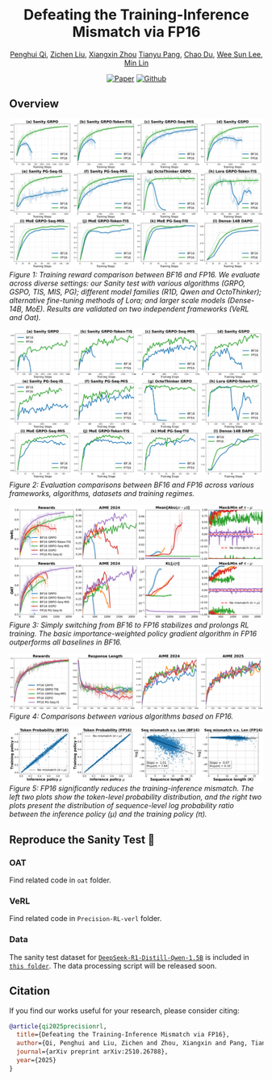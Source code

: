 <div align="center">

# Defeating the Training-Inference Mismatch via FP16
[Penghui Qi](https://scholar.google.com/citations?user=CLRsGEMAAAAJ&hl=en), [Zichen Liu](https://lkevinzc.github.io/), [Xiangxin Zhou](https://zhouxiangxin1998.github.io/)
[Tianyu Pang](https://p2333.github.io/), [Chao Du](https://duchao0726.github.io/), [Wee Sun Lee](https://scholar.google.com/citations?user=8PCrLgwAAAAJ&hl=en), [Min Lin](https://scholar.google.com.sg/citations?user=BGONmkIAAAAJ&hl=en)

[![Paper](https://img.shields.io/badge/paper-A42C25?style=for-the-badge&logo=arxiv&logoColor=white )](https://arxiv.org/pdf/2510.26788)
[![Github](https://img.shields.io/badge/Precision_RL-000000?style=for-the-badge&logo=github&logoColor=000&logoColor=white)](https://github.com/sail-sg/Precision-RL)

</div>

## Overview

![](figures/bf16_vs_fp16_training.png)
*Figure 1: Training reward comparison between BF16 and FP16. We evaluate across diverse settings: our Sanity test with various algorithms (GRPO, GSPO, TIS, MIS, PG); different model families (R1D, Qwen and OctoThinker); alternative fine-tuning methods of Lora; and larger scale models (Dense-14B, MoE). Results are validated on two independent frameworks (VeRL and Oat).*

![](figures/bf16_vs_fp16_evaluation.png)
*Figure 2: Evaluation comparisons between BF16 and FP16 across various frameworks, algorithms, datasets and training regimes.*

![](figures/verl_oat_fix.png)
*Figure 3: Simply switching from BF16 to FP16 stabilizes and prolongs RL training. The basic importance-weighted policy gradient algorithm in FP16 outperforms all baselines in BF16.*

![](figures/fp16_comparison.png)
*Figure 4: Comparisons between various algorithms based on FP16.*

![](figures/offline_mismatch.png)
*Figure 5: FP16 significantly reduces the training-inference mismatch. The left two plots show the token-level probability distribution, and the right two plots present the distribution of sequence-level log probability ratio between the inference policy ($\mu$) and the training policy ($\pi$).*


## Reproduce the Sanity Test 🎯


### OAT

Find related code in `oat` folder.

### VeRL

Find related code in `Precision-RL-verl` folder.

### Data
The sanity test dataset for [`DeepSeek-R1-Distill-Qwen-1.5B`](https://huggingface.co/deepseek-ai/DeepSeek-R1-Distill-Qwen-1.5B) is included in [`this folder`](https://github.com/sail-sg/Precision-RL-verl/tree/main/sanity_test). The data processing script will be released soon.


## Citation
If you find our works useful for your research, please consider citing:

```bibtex
@article{qi2025precisionrl,
  title={Defeating the Training-Inference Mismatch via FP16},
  author={Qi, Penghui and Liu, Zichen and Zhou, Xiangxin and Pang, Tianyu and Du, Chao and Lee, Wee Sun and Lin, Min},
  journal={arXiv preprint arXiv:2510.26788},
  year={2025}
}
```
